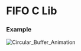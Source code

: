# FIFO C Lib

### Example
![Circular_Buffer_Animation](https://user-images.githubusercontent.com/64005694/152641142-dd22b7c1-8f19-46d7-8a97-59c08202fde0.gif)
